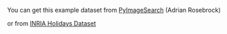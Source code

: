 You can get this example dataset from [PyImageSearch] (Adrian Rosebrock)

or from [INRIA Holidays Dataset]

[PyImageSearch]: <http://www.pyimagesearch.com/2014/12/01/complete-guide-building-image-search-engine-python-opencv/>
[INRIA Holidays Dataset]: <http://lear.inrialpes.fr/people/jegou/data.php>
